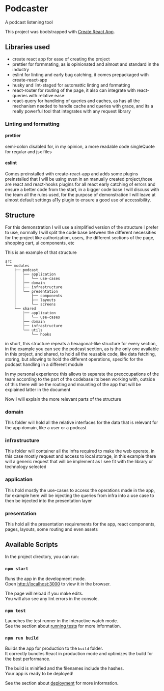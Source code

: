 # Podcaster

A podcast listening tool

This project was bootstrapped with [Create React App](https://github.com/facebook/create-react-app).

## Libraries used

- create react app for ease of creating the project
- prettier for formmating, as is opinionated and almost and standard in the industry
- eslint for linting and early bug catching, it comes prepackaged with create-react-app
- husky and lint-staged for automattic linting and formatting
- react-router for routing of the page, it also can integrate with react-queries with relative ease
- react-query for handleing of queries and caches, as has all the mechanism needed to handle cache and queries with grace, and its a really powerful tool that integrates with any request library

### Linting and formatting

#### prettier

semi-colon disabled for, in my opinion, a more readable code
singleQuote for regular and jsx files

#### eslint

Comes preinstalled with create-react-app and adds some plugins preinstalled that I will be using even in an manually created project,those are
react and react-hooks plugins for all react early catching of errors and ensure a better code from the start, in a bigger code base I will discuss with the team all the rules used, for the purpose of demonstration I will leave at almost default settings
a11y plugin to ensure a good use of accessibility.

## Structure

For this demonstration I will use a simplified version of the structure I prefer to use, normally I will split the code base between the different necessities for the project like authorization, users, the different sections of the page, shopping cart, ui components, etc

This is an example of that structure

```
src
└── modules
    ├── podcast
    │   ├── application
    │   │   └── use-cases
    │   ├── domain
    │   ├── infrastructure
    │   └── presentation
    │       ├── components
    │       ├── layouts
    │       └── screens
    └── shared
        ├── application
        │   └── use-cases
        ├── domain
        ├── infrastructure
        └── utils
            └── hooks
```

in short, this structure repeats a hexagonal-like structure for every section, in the example you can see the podcast section, as is the only one available in this project, and shared, to hold all the reusable code, like data fetching, storing, but allowing to hold the different operations, specific for the podcast handling in a different module

In my personal experience this allows to separate the preoccupations of the team according to the part of the codebase its been working with, outside of this there will be the routing and mounting of the app that will be explained latter in the document

Now I will explain the more relevant parts of the structure

### domain

This folder will hold all the relative interfaces for the data that is relevant for the app domain, like a user or a podcast

### infrastructure

This folder will container all the infra required to make the web operate, in this case mostly request and access to local storage, in this example there will a generic request that will be implement as I see fit with the library or technology selected

### application

This hold mostly the use-cases to access the operations made in the app, for example here will be injecting the queries from infra into a use case to then be injected into the presentation layer

### presentation

This hold all the presentation requirements for the app, react components, pages, layouts, some routing and even assets

## Available Scripts

In the project directory, you can run:

### `npm start`

Runs the app in the development mode.\
Open [http://localhost:3000](http://localhost:3000) to view it in the browser.

The page will reload if you make edits.\
You will also see any lint errors in the console.

### `npm test`

Launches the test runner in the interactive watch mode.\
See the section about [running tests](https://facebook.github.io/create-react-app/docs/running-tests) for more information.

### `npm run build`

Builds the app for production to the `build` folder.\
It correctly bundles React in production mode and optimizes the build for the best performance.

The build is minified and the filenames include the hashes.\
Your app is ready to be deployed!

See the section about [deployment](https://facebook.github.io/create-react-app/docs/deployment) for more information.

```

```

